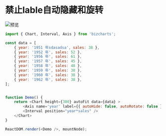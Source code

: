 # 禁止lable自动隐藏和旋转

![预览](http://bizcharts-resource.oss-cn-zhangjiakou.aliyuncs.com/images/59e82530-0ad5-11eb-be8d-5d0fe3d00eda.png)

```js
import { Chart, Interval, Axis } from 'bizcharts';

const data = [
	{ year: '1951 年sdasadsa', sales: 38 },
	{ year: '1952 年', sales: 52 },
	{ year: '1956 年', sales: 61 },
	{ year: '1957 年', sales: 45 },
	{ year: '1958 年', sales: 48 },
	{ year: '1959 年', sales: 38 },
	{ year: '1960 年', sales: 38 },
	{ year: '1962 年', sales: 38 },
];


function Demo() {
	return <Chart height={300} autoFit data={data} >
		<Axis name='year' label={{ autoHide: false, autoRotate: false }} />
		<Interval position="year*sales" />
	</Chart>
}

ReactDOM.render(<Demo />, mountNode);
```
